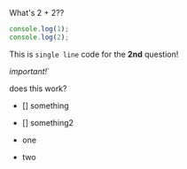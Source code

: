 What's 2 + 2??

```js
console.log(1);
console.log(2);
```

This is `single line` code for the **2nd** question!

*important!*`

does this work?
- [] something
- [] something2

- one
- two
